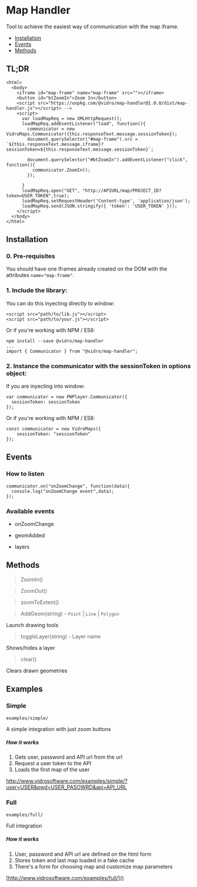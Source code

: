 # Map Handler

Tool to achieve the easiest way of communication with the map iframe.

 - [Installation](#Installation)
 - [Events](#Events)
 - [Methods](#Methods)

## TL;DR

```
<html>
  <body>
    <iframe id="map-frame" name="map-frame" src=""></iframe>
    <button id="btZoomIn">Zoom In</button>
    <script src="https://unpkg.com/@vidro/map-handler@1.0.0/dist/map-handler.js"></script> -->
    <script>
      var loadMapReq = new XMLHttpRequest();
      loadMapReq.addEventListener("load", function(){
        communicator = new VidroMaps.Communicator({this.responseText.message.sessionToken});
        document.querySelector("#map-frame").src = `${this.responseText.message.iframe}?sessionToken=${this.responseText.message.sessionToken}`;
        
        document.querySelector("#btZoomIn").addEventListener("click", function(){
          communicator.ZoomIn();
        });
     
      }
      loadMapReq.open("GET", "http://APIURL/map/PROJECT_ID?token=USER_TOKEN",true);
      loadMapReq.setRequestHeader('Content-type', 'application/json');
      loadMapReq.send(JSON.stringify({ 'token': 'USER_TOKEN' }));
    </script>
  </body>
</html>
```

## Installation

### 0. Pre-requisites

You should have one iframes already created on the DOM with the attributes `name="map-frame"`.

### 1. Include the library:

You can do this inyecting directly to window:

    <script src="path/to/lib.js"></script>
    <script src="path/to/your.js"></script>

Or if you're working with NPM / ES6:

    npm install --save @vidro/map-handler
    ...
    import { Communicator } from "@vidro/map-handler";


### 2. Instance the communicator with the sessionToken in options object:

If you are inyecting into window:

    var communicator = new PWPlayer.Communicator({
      sessionToken: sessionToken
    });

Or if you're working with NPM / ES6:

    const communicator = new VidroMaps({
        sessionToken: "sessionToken"
    });
    

## Events

### How to listen

    communicator.on("onZoomChange", function(data){
      console.log("onZoomChange event",data);
    });

### Available events

- onZoomChange

- geomAdded

- layers



## Methods

  > ZoomIn()
  
  > ZoomOut()
  
  > zoomToExtent()
  
  > AddGeom(string) - `Point` | `Line` | `Polygon` 
  
  Launch drawing tools
  
  > toggleLayer(string) - Layer name
  
  Shows/hides a layer
  
  > clear()
  
  Clears drawn geometries
  
## Examples

### Simple 

`examples/simple/` 

A simple integration with just zoom buttons

##### How it works

1. Gets user, password and API url from the url
2. Request a user token to the API
3. Loads the first map of the user

[http://www.vidrosoftware.com/examples/simple/?user=USER&pwd=USER_PASOWRD&api=API_URL
](http://www.vidrosoftware.com/examples/simple/?user=test@bgeo.es&pwd=test.12345&api=http://bmaps.bgeo.es/api/)

### Full 

`examples/full/` 

Full integration

##### How it works

1. User, password and API url are defined on the html form
2. Stores token and last map loaded in a fake cache
3. There's a form for choosing map and customize map parameters

[http://www.vidrosoftware.com/examples/full/]()
